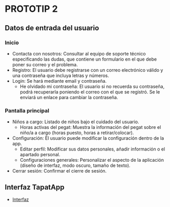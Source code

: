 # PROTOTIP 2
## Datos de entrada del usuario

### Inicio

- Contacta con nosotros: Consultar al equipo de soporte técnico especificando las dudas, que contiene un formulario en el que debe poner su correo y el problema.
- Registro: El usuario debe registrarse con un correo electrónico válido y una contraseña que incluya letras y números.
- Login: Se hará mediante email y contraseña.
  - He olvidado mi contraseña: El usuario si no recuerda su contraseña, podrá recuperarla poniendo el correo con el que se registró. Se le enviará un enlace para cambiar la contraseña.

### Pantalla principal

- Niños a cargo: Listado de niños bajo el cuidado del usuario.
  - Horas activas del pegat: Muestra la información del pegat sobre el niño/a a cargo (horas puesto, horas a retirar/colocar).
- Configuración: El usuario puede modificar la configuración dentro de la app.
  - Editar perfil: Modificar sus datos personales, añadir información o el apartado personal.
  - Configuraciones generales: Personalizar el aspecto de la aplicación (diseño de interfaz, modo oscuro, tamaño de texto).
- Cerrar sesión: Confirmar el cierre de sesión.

## Interfaz TapatApp
- [Interfaz](InterfazTapatApp.mmd)
